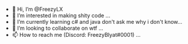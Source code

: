 - 👋 Hi, I’m @FreezyLX
- 👀 I’m interested in making shity code ...
- 🌱 I’m currently learning c# and java don't ask me why i don't know...
- 💞️ I’m looking to collaborate on wtf ...
- 📫 How to reach me (Discord: FreezyBlyat#0001) ...

<!---
FreezyLX/FreezyLX is a ✨ special ✨ repository because its `README.md` (this file) appears on your GitHub profile.
You can click the Preview link to take a look at your changes.
--->
